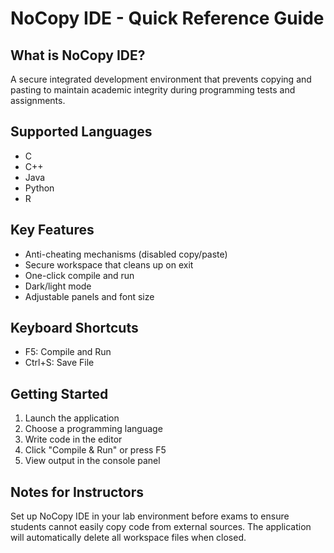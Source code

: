 # NoCopy IDE - Quick Reference Guide

## What is NoCopy IDE?
A secure integrated development environment that prevents copying and pasting to maintain academic integrity during programming tests and assignments.

## Supported Languages
- C
- C++
- Java
- Python
- R

## Key Features
- Anti-cheating mechanisms (disabled copy/paste)
- Secure workspace that cleans up on exit
- One-click compile and run 
- Dark/light mode
- Adjustable panels and font size

## Keyboard Shortcuts
- F5: Compile and Run
- Ctrl+S: Save File

## Getting Started
1. Launch the application
2. Choose a programming language
3. Write code in the editor
4. Click "Compile & Run" or press F5
5. View output in the console panel

## Notes for Instructors
Set up NoCopy IDE in your lab environment before exams to ensure students cannot easily copy code from external sources. The application will automatically delete all workspace files when closed.
